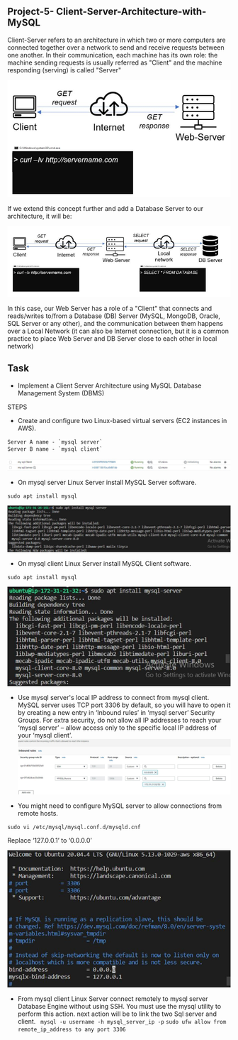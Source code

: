 ## Project-5- Client-Server-Architecture-with-MySQL ##

Client-Server refers to an architecture in which two or more computers are connected together over a network to send and receive requests between one another. In their communication, each machine has its own role: the machine sending requests is usually referred as "Client" and the machine responding (serving) is called "Server"

![capture](./Images/Capture.JPG)

If we extend this concept further and add a Database Server to our architecture, it will be:

![capture1](./Images/Capture1.JPG)

In this case, our Web Server has a role of a "Client" that connects and reads/writes to/from a Database (DB) Server (MySQL, MongoDB, Oracle, SQL Server or any other), and the communication between them happens over a Local Network (it can also be Internet connection, but it is a common practice to place Web Server and DB Server close to each other in local network)

## Task ##
- Implement a Client Server Architecture using MySQL Database Management System (DBMS)

STEPS
- Create and configure two Linux-based virtual servers (EC2 instances in AWS).
```
Server A name - `mysql server`
Server B name - `mysql client`
```
![alt](./Images/Server%20naming.JPG)

- On mysql server Linux Server install MySQL Server software.
```
sudo apt install mysql
```
![alt](./Images/Install%20Mysql%20on%20Server.JPG)
- On mysql client Linux Server install MySQL Client software.
```
sudo apt install mysql
```
![alt](./Images/Install%20Mysql%20on%20client.JPG)

- Use mysql server's local IP address to connect from mysql client. MySQL server uses TCP port 3306 by default, so you will have to open it by creating a new entry in ‘Inbound rules’ in ‘mysql server’ Security Groups. For extra security, do not allow all IP addresses to reach your ‘mysql server’ – allow access only to the specific local IP address of your ‘mysql client’.
![alt](./Images/Sql%20Secuorty%20group%20port%20addition.JPG)

- You might need to configure MySQL server to allow connections from remote hosts.
```
sudo vi /etc/mysql/mysql.conf.d/mysqld.cnf
```
Replace ‘127.0.0.1’ to ‘0.0.0.0’

![alt](./Images/sudo%20vi-etc-mysql-mysql.conf.d-mysqld.JPG)

- From mysql client Linux Server connect remotely to mysql server Database Engine without using SSH. You must use the mysql utility to perform this action.
next action will be to link the two Sql server and client.
 `` mysql -u username -h mysql_server_ip -p``
 ``sudo ufw allow from remote_ip_address to any port 3306``
 